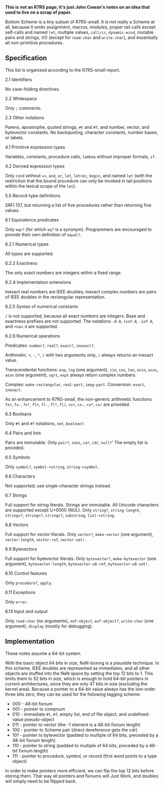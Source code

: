 **This is not an R7RS page; it's just John Cowan's notes on an idea that used to live on a scrap of paper.**

Bottom Scheme is a tiny subset of R7RS-small.
It is not really a Scheme at all, because it omits
assignment, macros, modules, proper tail calls except self-calls and named `let`,
multiple values, `call/cc`, `dynamic-wind`, mutable pairs and strings,
I/O (except for `read-char` and `write-char`),
and essentially all non-primitive procedures.

## Specification

This list is organized according to the R7RS-small report.

2.1 Identifiers

No case-folding directives.

2.2 Whitespace

Only `;` comments.

2.3 Other notations

Parens, apostrophe, quoted strings, `#t` and `#f`, and number, vector, and bytevector constants.  No backquoting, character constants, number bases, or labels.

4.1 Primitive expression types

Variables, constants, procedure calls, `lambda` without improper formals, `if`.

4.2 Derived expression types

Only `cond` without `=>`, `and`, `or`, `let`, `letrec`, `begin`, and named `let` (with the restriction that the bound procedure can only be invoked in tail positions within the lexical scope of the `let`).

5.5 Record-type definitions

SRFI 137, but returning a list of five procedures rather than returning five values.

6.1 Equivalence predicates

Only `eqv?` (for which `eq?` is a synonym).
Programmers are encouraged to provide their own definition of `equal?`.

6.2.1 Numerical types

All types are supported.

6.2.2 Exactness

The only exact numbers are integers within a fixed range.

6.2.4 Implementation extensions

Inexact real numbers are IEEE doubles;
inexact complex numbers are pairs of IEEE doubles in the rectangular representation.

6.2.5 Syntax of numerical constants

`/` is not supported, because all exact numbers are integers.
Base and exactness prefixes are not supported.  The notations `-0.0`, `+inf.0`, `-inf.0`, and `+nan.0` are supported.

6.2.6 Numerical operations

Predicates:  `number?`, `real?`, `exact?`, `inexact?`.

Arithmetic:  `+`, `-`, `*`, `/` with two arguments only; `/` always returns an inexact value.

Transcendental functions:  `exp`, `log` (one argument),
`sin`, `cos`, `tan`, `asin`, `acos`, `atan` (one argument),
`sqrt`, `expt` always return complex numbers.

Complex: `make-rectangular`, `real-part`, `imag-part`.  Conversion: `exact`, `inexact`.

As an enhancement to R7RS-small, the non-generic arithmetic functions
`fx+`, `fx-`, `fx*`, `fl+`, `fl-`, `fl*`, `fl/`, `cx+`, `cx-`, `cx*`, `cx/` are provided.

6.3 Booleans

Only `#t` and `#f` notations, `not`, `boolean?`.

6.4 Pairs and lists

Pairs are immutable.  Only `pair?`, `cons`, `car`, `cdr`, `null?`'
The empty list is provided.

6.5 Symbols

Only `symbol?`, `symbol->string`, `string->symbol`.

6.6 Characters

Not supported; use single-character strings instead.

6.7 Strings

Full support for string literals.  Strings are immutable.
All Unicode characters are supported except U+0000 (NUL).
Only `string?`, `string-length`, `string=?`, `string<?`, `string>?`, `substring`, `list->string`.

6.8 Vectors

Full support for vector literals.
Only `vector?`, `make-vector` (one argument), `vector-length`, `vector-ref`, `vector-set!`.

6.9 Bytevectors

Full support for bytevector literals.
Only `bytevector?`, `make-bytevector` (one argument), `bytevector-length`,
`bytevector-u8-ref`, `bytevector-u8-set!`.

6.10 Control features

Only `procedure?`, `apply`.

6.11 Exceptions

Only `error`.

6.13 Input and output

Only `read-char` (no arguments), `eof-object`, `eof-object?`, `write-char` (one argument),
`display` (mostly for debugging).

## Implementation

These notes assume a 64-bit system.

With the basic object 64 bits in size, NaN-boxing is a plausible technique.
In this scheme, IEEE doubles are represented as immediates,
and all other objects are stuffed
into the NaN space by setting the top 12 bits to 1.
This limits them to 52 bits in size,
which is enough to hold 64-bit pointers in current architectures,
since they are only 47 bits in size (excluding the kernel area).
Because a pointer to a 64-bit value always has the low-order three bits zero,
they can be used for the following tagging scheme:

* 000 - 48-bit fixnum
* 001 - pointer to compnum
* 010 - immediate `#t`, `#f`, empty list, end of file object, and undefined-value pseudo-object
* 011 - pointer to vector (the -1 element is a 48-bit fixnum length)
* 100 - pointer to Scheme pair (direct dereference gets the cdr)
* 101 - pointer to bytevector (padded to multiple of 64 bits, preceded by a 48-bit fixnum length)
* 110 - pointer to string (padded to multiple of 64 bits, preceded by a 48-bit fixnum length)
* 111 - pointer to procedure, symbol, or record (first word points to a type object)

In order to make pointers more efficient,
we can flip the top 12 bits before storing them.
That way all pointers and fixnums will Just Work,
and doubles will simply need to be flipped back.

